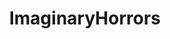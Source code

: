 ---
title: ImaginaryHorrors
crosslinks:
- ImaginaryNecronomicon
- blender
- ImaginarySwamps
- youtubefactsbot
- ArtofHands
- ImaginaryBodyscapes
- Heavymind
- tmsbmeta
- DigitalPainting
- ImaginaryBehemoths
- youtubot
- ImaginaryDemons
- ImaginaryMindscapes
- botwatch
- ImaginaryCrawlers
- TwoSentenceHorror
- ImaginaryUndead
- trypophobia
- SpecArt
- ImaginaryVampires
---
